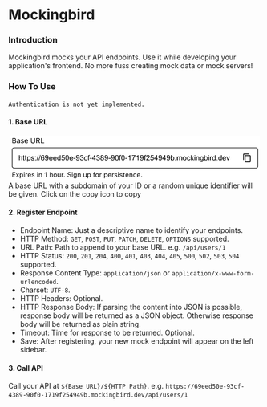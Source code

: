 # Mockingbird

### Introduction

Mockingbird mocks your API endpoints. Use it while developing your application's frontend. No more fuss creating mock data or mock servers!

### How To Use

```
Authentication is not yet implemented.
```

#### 1. Base URL

<center><img src="/README.assets/baseurl.jpg" width="500px" /></center>
A base URL with a subdomain of your ID or a random unique identifier will be given.
Click on the copy icon to copy

#### 2. Register Endpoint

- Endpoint Name: Just a descriptive name to identify your endpoints.
- HTTP Method: `GET`, `POST`, `PUT`, `PATCH`, `DELETE`, `OPTIONS` supported.
- URL Path: Path to append to your base URL. e.g. `/api/users/1`
- HTTP Status: `200`, `201`, `204`, `400`, `401`, `403`, `404`, `405`, `500`, `502`, `503`, `504` supported.
- Response Content Type: `application/json` or `application/x-www-form-urlencoded`.
- Charset: `UTF-8`.
- HTTP Headers: Optional.
- HTTP Response Body: If parsing the content into JSON is possible, response body will be returned as a JSON object. Otherwise response body will be returned as plain string.
- Timeout: Time for response to be returned. Optional.
- Save: After registering, your new mock endpoint will appear on the left sidebar.

#### 3. Call API

Call your API at `${Base URL}/${HTTP Path}`. e.g. `https://69eed50e-93cf-4389-90f0-1719f254949b.mockingbird.dev/api/users/1`
